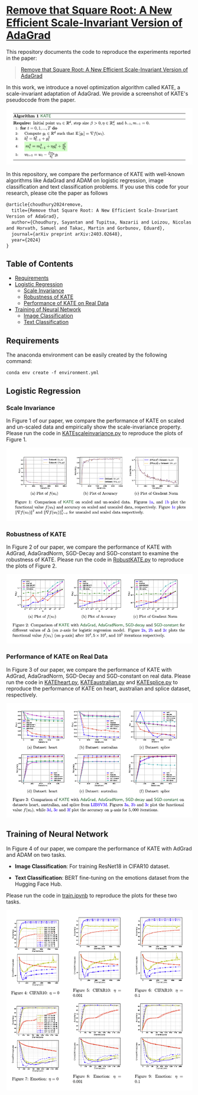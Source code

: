 # [Remove that Square Root: A New Efficient Scale-Invariant Version of AdaGrad](https://arxiv.org/abs/2403.02648)

This repository documents the code to reproduce the experiments reported in the paper:
> [Remove that Square Root: A New Efficient Scale-Invariant Version of AdaGrad](https://arxiv.org/pdf/2403.02648.pdf)

In this work, we introduce a novel optimization algorithm called KATE, a scale-invariant adaptation of AdaGrad. We provide a screenshot of KATE's pseudocode from the paper.

![KATE pseudocode](image/KATE_pseudocode.png)

In this repository, we compare the performance of KATE with well-known algorithms like AdaGrad and ADAM on logistic regression, image classification and text classification problems. If you use this code for your research, please cite the paper as follows

```
@article{choudhury2024remove,
  title={Remove that Square Root: A New Efficient Scale-Invariant Version of AdaGrad},
  author={Choudhury, Sayantan and Tupitsa, Nazarii and Loizou, Nicolas and Horvath, Samuel and Takac, Martin and Gorbunov, Eduard},
  journal={arXiv preprint arXiv:2403.02648},
  year={2024}
}
```

## Table of Contents

<!--ts-->
   * [Requirements](#requirements)
   * [Logistic Regression](#logistic-regression)
      * [Scale Invariance](#scale-invariance)
      * [Robustness of KATE](#robustness-of-KATE)
      * [Performance of KATE on Real Data](#performance-of-KATE-on-real-data)
   * [Training of Neural Network](#training-of-neural-network)
     * [Image Classification](#image-classification)
     * [Text Classification](#text-classification)
<!--te-->

## Requirements
The anaconda environment can be easily created by the following command:
```setup
conda env create -f environment.yml
```

## Logistic Regression

### Scale Invariance 

In Figure 1 of our paper, we compare the performance of KATE on scaled and un-scaled data and empirically show the scale-invariance property. Please run the code in [KATEscaleinvariance.py](logistic_regression/KATEscaleinvariance.py) to reproduce the plots of Figure 1.

![Scale Invariance](image/scale_invariance.png)

### Robustness of KATE

In Figure 2 of our paper, we compare the performance of KATE with AdGrad, AdaGradNorm, SGD-Decay and SGD-constant to examine the robustness of KATE. Please run the code in [RobustKATE.py](logistic_regression/RobustKATE.py) to reproduce the plots of Figure 2.

![Robustness of KATE](image/robust_KATE.png)

### Performance of KATE on Real Data

In Figure 3 of our paper, we compare the performance of KATE with AdGrad, AdaGradNorm, SGD-Decay and SGD-constant on real data. Please run the code in [KATEheart.py](logistic_regression/KATEheart.py), [KATEaustralian.py](logistic_regression/KATEaustralian.py) and [KATEsplice.py](logistic_regression/KATEsplice.py) to reproduce the performance of KATE on heart, australian and splice dataset, respectively.

![KATE on real data](image/KATE_realdata.png)



## Training of Neural Network

In Figure 4 of our paper, we compare the performance of KATE with AdGrad and ADAM on two tasks. 

- **Image Classification**: For training ResNet18 in CIFAR10 dataset.

- **Text Classification**: BERT fine-tuning on the emotions dataset from the Hugging Face Hub.

Please run the code in [train.ipynb](train.ipynb) to reproduce the plots for these two tasks.

![KATE on Neural Net](image/neural_net.png)
